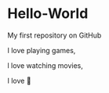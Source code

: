 # Hello-World

My first repository on GitHub

I love playing games,

l love watching movies,

I love :cake:
